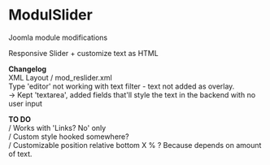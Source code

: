 # ModulSlider
Joomla module modifications  
  
Responsive Slider + customize text as HTML  


**Changelog**  
XML Layout / mod_reslider.xml  
Type 'editor' not working with text filter - text not added as overlay.   
-> Kept 'textarea', added fields that'll style the text in the backend with no user input  
   
**TO DO**  
/ Works with 'Links? No' only  
/ Custom style hooked somewhere?  
/ Customizable position relative bottom X % ? Because depends on amount of text.  
